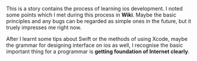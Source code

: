 This is a story contains the process of learning ios development. 
I noted some points which I met during this process in **Wiki**. 
Maybe the basic principles and any bugs can be regarded as simple ones in the future, but it truely impresses me right now. 

After I learnt some tips about Swift or the methods of using Xcode, maybe the grammar for designing interface on ios as well, I recognise the basic important thing for a programmar is **getting foundation of Internet clearly**.




 








